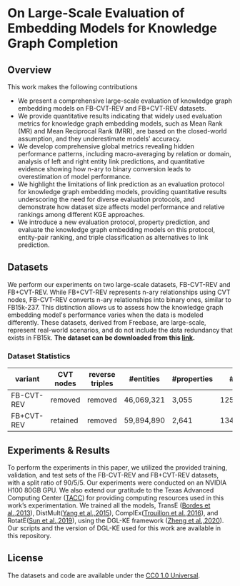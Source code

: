 # On Large-Scale Evaluation of Embedding Models for Knowledge Graph Completion

## Overview
This work makes the following contributions
- We present a comprehensive large-scale evaluation of knowledge graph embedding models on FB-CVT-REV and FB+CVT-REV datasets.
- We provide quantitative results indicating that widely used evaluation metrics for knowledge graph embedding models, such as Mean Rank (MR) and Mean Reciprocal Rank (MRR), are based on the closed-world assumption, and they underestimate models' accuracy.
- We develop comprehensive global metrics revealing hidden performance patterns, including macro-averaging by relation or domain, analysis of left and right entity link predictions, and quantitative evidence showing how n-ary to binary conversion leads to overestimation of model performance.
- We highlight the limitations of link prediction as an evaluation protocol for knowledge graph embedding models, providing quantitative results underscoring the need for diverse evaluation protocols, and demonstrate how dataset size affects model performance and relative rankings among different KGE approaches.
- We introduce a new evaluation protocol, property prediction, and evaluate the knowledge graph embedding models on this protocol, entity-pair ranking, and triple classification as alternatives to link prediction.
  
## Datasets 

We perform our experiments on two large-scale datasets, FB-CVT-REV and FB+CVT-REV. While FB+CVT-REV represents n-ary relationships using CVT nodes, FB-CVT-REV converts n-ary relationships into binary ones, similar to FB15k-237. This distinction allows us to assess how the knowledge graph embedding model's performance varies when the data is modeled differently. These datasets, derived from Freebase, are large-scale, represent real-world scenarios, and do not include the data redundancy that exists in FB15k. **The dataset can be downloaded from this [link](https://zenodo.org/records/7909511).**

### Dataset Statistics

<table class="tg">
<thead>
  <tr>
    <th class="tg-fymr">variant</th>
    <th class="tg-7btt">CVT nodes</th>
    <th class="tg-7btt">reverse triples</th>
    <th class="tg-7btt">#entities</th>
    <th class="tg-7btt">#properties</th>
    <th class="tg-7btt">#triples</th>
  </tr>
</thead>
<tbody>
  <tr>
    <td class="tg-0pky">FB-CVT-REV</td>
    <td class="tg-c3ow">removed</td>
    <td class="tg-c3ow">removed</td>
    <td class="tg-c3ow">46,069,321</td>
    <td class="tg-c3ow">3,055</td>
    <td class="tg-c3ow">125,124,274</td>
  </tr>
  <tr>
    <td class="tg-0pky">FB+CVT-REV</td>
    <td class="tg-c3ow">retained</td>
    <td class="tg-c3ow">removed</td>
    <td class="tg-c3ow">59,894,890</td>
    <td class="tg-c3ow">2,641</td>
    <td class="tg-c3ow">134,213,735</td>
  </tr>
</tbody>
</table>

## Experiments & Results

To perform the experiments in this paper, we utilized the provided training, validation, and test sets of the FB-CVT-REV and FB+CVT-REV datasets, with a split ratio of 90/5/5. Our experiments were conducted on an NVIDIA H100 80GB GPU. We also extend our gratitude to the Texas Advanced Computing Center ([TACC](https://tacc.utexas.edu)) for providing computing resources used in this work’s experimentation. We trained all the models, TransE ([Bordes et al.,2013](https://proceedings.neurips.cc/paper/2013/file/1cecc7a77928ca8133fa24680a88d2f9-Paper.pdf)), DistMult([Yang et al.,2015](https://arxiv.org/pdf/1412.6575)), ComplEx([Trouillon et al.,2016](http://proceedings.mlr.press/v48/trouillon16.pdf)), and RotatE([Sun et al.,2019](https://arxiv.org/pdf/1902.10197)), using the DGL-KE framework ([Zheng et al.,2020](https://arxiv.org/pdf/2004.08532.pdf)). Our scripts and the version of DGL-KE used for this work are available in this repository. 


## License

The datasets and code are available under the [CC0 1.0 Universal](https://github.com/idirlab/largeKGEeval/blob/main/LICENSE).
